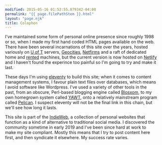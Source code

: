 ```yaml
---
modified: 2015-05-16 01:52:55.879342-04:00
permalink: "{{ page.filePathStem }}.html"
layout: "page.njk"
title: Colophon
---
```


I've maintained some form of personal online presence since roughly 1998 or
so, when I made my first hand coded HTML pages available on the web.
There have been several incarnations of this site over the years, hosted
variously on [U of T][1] servers, [Geocities][2], [Netfirms][3] and a raft
of dedicated home and [rented][4] machines, but the current version is now
hosted on [Netlify][5] and I haven't found the experince too painful so I'm
going to try and make it last.

These days I'm using [eleventy][6] to build this site; when it comes to
content management systems, I favour plain text files over databases, which
means I avoid software like Wordpress.  I've used a variety of other tools
in the past, from an obscure, Perl-based blogging engine called
[Blosxom][7], to my own homegrown system called [YAWT][8], onto a relatively
mainstream program called [Pelican][9].  I suspect eleventy will not be the
final link in this chain, but we'll see how long it lasts.

This site is part of the [IndieWeb][10], a collection of personal websites
that function as a kind of alternative to traditional social media.  I
discovered the community sometime in early 2019 and I've been since hard at
work to make my site compliant.  Mostly this means that I try to post
content here first, and then syndicate it elsewhere.  My success rate
varies.

[1]: https://www.utoronto.ca/
[2]: https://en.wikipedia.org/wiki/Yahoo!_GeoCities
[3]: https://www.netfirms.ca/
[4]: https://www.kimsufi.com/ca/en/
[5]: https://netlify.com
[6]: https://www.11ty.dev/
[7]: https://blosxom.sourceforge.net/
[8]: https://github.com/drivet/yawt
[9]: https://getpelican.com/
[10]: https://indieweb.org/
